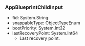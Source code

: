 ### AppBlueprintChildInput
- fid: System.String
- snappableType: ObjectTypeEnum
- bootPriority: System.Int32
- lastRecoveryPoint: System.Int64
  - Last recovery point.
